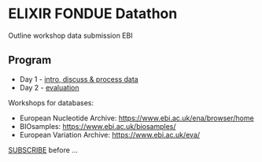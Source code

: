 # ELIXIR FONDUE Datathon 
Outline workshop data submission EBI

## Program
* Day 1 - [intro, discuss & process data](program/day1.md)
* Day 2 - [evaluation](program/day2.md)

Workshops for databases:

* European Nucleotide Archive: https://www.ebi.ac.uk/ena/browser/home
* BIOsamples: https://www.ebi.ac.uk/biosamples/
* European Variation Archive: https://www.ebi.ac.uk/eva/

[SUBSCRIBE](https://forms.gle/uSA4kMX5GnG4L9E46) before ...

